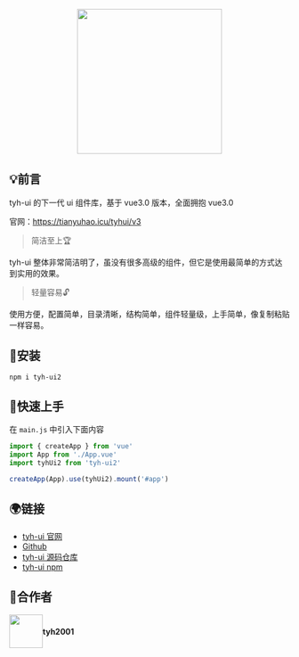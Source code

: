 <p align="center">
  <img height="260px" src="https://tianyuhao.icu/tyhui/v3/assets/logo.1320fb15.png">
</p>

## :bulb:前言

tyh-ui 的下一代 ui 组件库，基于 vue3.0 版本，全面拥抱 vue3.0

官网：https://tianyuhao.icu/tyhui/v3

> 简洁至上:trophy:

tyh-ui 整体非常简洁明了，虽没有很多高级的组件，但它是使用最简单的方式达到实用的效果。

> 轻量容易:unlock:

使用方便，配置简单，目录清晰，结构简单，组件轻量级，上手简单，像复制粘贴一样容易。

## :wrench:安装

```shell
npm i tyh-ui2
```

## :key:快速上手

在 `main.js` 中引入下面内容

```js
import { createApp } from 'vue'
import App from './App.vue'
import tyhUi2 from 'tyh-ui2'

createApp(App).use(tyhUi2).mount('#app')
```

## :earth_africa:链接

- [tyh-ui 官网](https://tianyuhao.icu/tyhui/v3)
- [Github](https://github.com/Tyh2001)
- [tyh-ui 源码仓库](https://github.com/Tyh2001/tyh-ui2)
- [tyh-ui npm](https://www.npmjs.com/package/tyh-ui2)

## :wave:合作者

<div style="display: flex; align-items: center;">
  <img style=" float: left;" height="60px" src="https://www.hualigs.cn/image/608132a6c15b2.jpg">
  <h4 style="display: inline-block;">tyh2001</h4>
</div>
